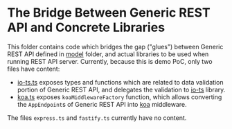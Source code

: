 # The Bridge Between Generic REST API and Concrete Libraries
This folder contains code which bridges the gap ("glues") between Generic REST API defined in [model](../model/) folder, and actual libraries to be used when running REST API server.
Currently, because this is demo PoC, only two files have content:
- [io-ts.ts](./io-ts.ts) exposes types and functions which are related to data validation portion of Generic REST API, and delegates the validation to [io-ts](https://www.npmjs.com/package/io-ts) library.
- [koa.ts](./koa.ts) exposes `koaMiddlewareFactory` function, which allows converting the `AppEndpoint`s of Generic REST API into [koa](https://www.npmjs.com/package/koa) middleware.

The files `express.ts` and `fastify.ts` currently have no content.
